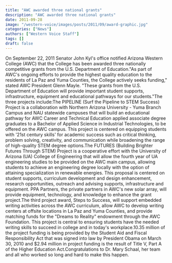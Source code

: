 ```yaml
---
title: "AWC awarded three national grants"
description: "AWC awarded three national grants"
date: 2011-09-28
image: "/western-voice/images/posts/2011/09/award-graphic.jpg"
categories: ["News"]
authors: ["Western Voice Staff"]
tags: []
draft: false
---
```

On September 22, 2011 Senator John Kyl's office notified Arizona Western College (AWC) that the College has been awarded three nationally competitive grants from the U.S. Department of Education."As part of AWC's ongoing efforts to provide the highest quality education to the residents of La Paz and Yuma Counties, the College actively seeks funding," stated AWC President Glenn Mayle. "These grants from the U.S. Department of Education will provide important student supports, infrastructure, equipment and educational pathways for our students."The three projects include:The PIPELINE (Surf the Pipeline to STEM Success) Project is a collaboration with Northern Arizona University - Yuma Branch Campus and NAU statewide campuses that will build an educational pathway for AWC Career and Technical Education applied associate degree graduates to a Bachelor of Applied Science in Industrial Technologies, to be offered on the AWC campus. This project is centered on equipping students with '21st century skills' for academic success such as critical thinking, problem solving, creativity, and communication while broadening the range of high-quality STEM degree options.The FUTURES (Building Brighter Futures Through STEM) Project is a cooperative effort with the University of Arizona (UA) College of Engineering that will allow the fourth year of UA engineering studies to be provided on the AWC main campus, allowing students to achieve an engineering degree locally with the option of attaining specialization in renewable energies. This proposal is centered on student supports, curriculum development and design enhancement, research opportunities, outreach and advising supports, infrastructure and equipment. PPA Partners, the private partners in AWC's new solar array, will provide equipment, technology, and knowledge to enhance the grant project.The third project award, Steps to Success, will support embedded writing activities across the AWC curriculum, allow AWC to develop writing centers at offsite locations in La Paz and Yuma Counties, and provide matching funds for the "Dreams to Reality" endowment through the AWC Foundation. This project is central to ensuring students have the needed writing skills to succeed in college and in today's workplace.10.35 million of the project funding is being provided by the Student Aid and Fiscal Responsibility Act that was signed into law by President Obama on March 30, 2010 and $2.94 million in project funding is the result of Title V, Part A of the Higher Education Act.Congratulations to Dr. Mary Schaal, her team and all who worked so long and hard to make this happen.
